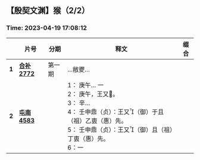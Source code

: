 ## 【殷契文渊】猴（2/2）

### Time: 2023-04-19 17:08:12

|      | 片号 | 分期 | 释文 | 缀合 |
| ---- | ---- | ---- | ---- | ---- |
| **1** | [**合补2772**](http://jgw.aynu.edu.cn/ajaxpage/home2.0/d/view.html?dbID=3&dbName=BONE&DisplayDBName=著录库&sysID=163698&drnext=249332) | 第一期 | …敝夒… |  |
| **2** | [**屯南4583**](http://jgw.aynu.edu.cn/ajaxpage/home2.0/d/view.html?dbID=3&dbName=BONE&DisplayDBName=著录库&sysID=249332&drnext=) |  | 1： 庚午…  一<br />2： 庚午，王又。<br />3： 辛…<br />4： 壬申鼎（贞）：王又（御）于且（祖）乙叀（惠）先。<br />5： 壬申鼎（贞）：王又（御）且（祖）丁叀（惠）先。<br />6：一 |  |
